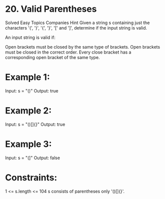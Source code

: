 # 20. Valid Parentheses
Solved
Easy
Topics
Companies
Hint
Given a string s containing just the characters '(', ')', '{', '}', '[' and ']', determine if the input string is valid.

An input string is valid if:

Open brackets must be closed by the same type of brackets.
Open brackets must be closed in the correct order.
Every close bracket has a corresponding open bracket of the same type.
 

# Example 1:

Input: s = "()"
Output: true
# Example 2:

Input: s = "()[]{}"
Output: true
# Example 3:

Input: s = "(]"
Output: false
 

# Constraints:

1 <= s.length <= 104
s consists of parentheses only '()[]{}'.